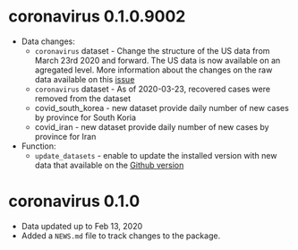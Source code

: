 # coronavirus 0.1.0.9002

* Data changes:
  - `coronavirus` dataset - Change the structure of the US data from March 23rd 2020 and forward. The US data is now available on an agregated level. More information about the changes on the raw data available on this [issue](https://github.com/CSSEGISandData/COVID-19/issues/1250)
  - `coronavirus` dataset - As of 2020-03-23, recovered cases were removed from the dataset
  - covid_south_korea - new dataset provide daily number of new cases by province for South Koria 
  - covid_iran - new dataset provide daily number of new cases by province for Iran
* Function:
  - `update_datasets` - enable to update the installed version with new data that available on the [Github version](https://github.com/RamiKrispin/coronavirus)
  



# coronavirus 0.1.0

* Data updated up to Feb 13, 2020
* Added a `NEWS.md` file to track changes to the package.
